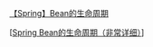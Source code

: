 [【Spring】Bean的生命周期](https://yemengying.com/2016/07/14/spring-bean-life-cycle/)

[[Spring Bean的生命周期（非常详细）](https://www.cnblogs.com/zrtqsk/p/3735273.html)]